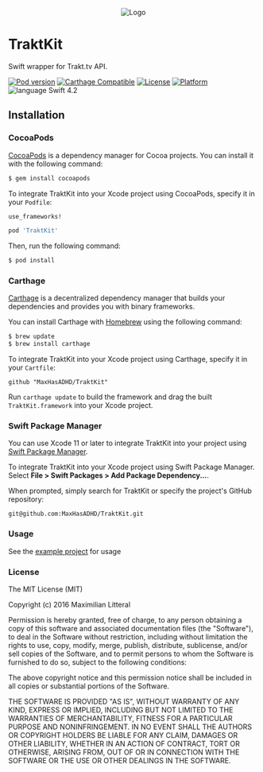 <p align="center">
    <img src="http://maximilianlitteral.com/TraktKit.png" alt="Logo" />
</p>

# TraktKit
Swift wrapper for Trakt.tv  API.

[![Pod version](https://badge.fury.io/co/TraktKit.svg)](https://badge.fury.io/co/TraktKit)
[![Carthage Compatible](https://img.shields.io/badge/Carthage-compatible-4BC51D.svg)](https://github.com/Carthage/Carthage)
[![License](https://img.shields.io/cocoapods/l/TraktKit.svg)](https://cocoapods.org/pods/TraktKit)
[![Platform](https://img.shields.io/cocoapods/p/TraktKit.svg)](https://cocoapods.org/pods/TraktKit)
![language Swift 4.2](https://img.shields.io/badge/language-Swift%204.2-orange.svg)

## Installation

### CocoaPods

[CocoaPods](http://cocoapods.org) is a dependency manager for Cocoa projects. You can install it with the following command:

```bash
$ gem install cocoapods
```

To integrate TraktKit into your Xcode project using CocoaPods, specify it in your `Podfile`:

```ruby
use_frameworks!

pod 'TraktKit'
```

Then, run the following command:

```bash
$ pod install
```

### Carthage

[Carthage](https://github.com/Carthage/Carthage) is a decentralized dependency manager that builds your dependencies and provides you with binary frameworks.

You can install Carthage with [Homebrew](http://brew.sh/) using the following command:

```bash
$ brew update
$ brew install carthage
```

To integrate TraktKit into your Xcode project using Carthage, specify it in your `Cartfile`:

```ogdl
github "MaxHasADHD/TraktKit"
```

Run `carthage update` to build the framework and drag the built `TraktKit.framework` into your Xcode project.    

### Swift Package Manager

You can use Xcode 11 or later to integrate TraktKit into your project using [Swift Package Manager](https://developer.apple.com/documentation/xcode/adding_package_dependencies_to_your_app).

To integrate TraktKit into your Xcode project using Swift Package Manager. Select **File > Swift Packages > Add Package Dependency...**.

When prompted, simply search for TraktKit or specify the project's GitHub repository:

```
git@github.com:MaxHasADHD/TraktKit.git
```

### Usage
See the [example project](https://github.com/MaxHasADHD/TraktKit/tree/master/Example) for usage

### License
The MIT License (MIT)

Copyright (c) 2016 Maximilian Litteral

Permission is hereby granted, free of charge, to any person obtaining a copy of this software and associated documentation files (the "Software"), to deal in the Software without restriction, including without limitation the rights to use, copy, modify, merge, publish, distribute, sublicense, and/or sell copies of the Software, and to permit persons to whom the Software is furnished to do so, subject to the following conditions:

The above copyright notice and this permission notice shall be included in all copies or substantial portions of the Software.

THE SOFTWARE IS PROVIDED "AS IS", WITHOUT WARRANTY OF ANY KIND, EXPRESS OR IMPLIED, INCLUDING BUT NOT LIMITED TO THE WARRANTIES OF MERCHANTABILITY, FITNESS FOR A PARTICULAR PURPOSE AND NONINFRINGEMENT. IN NO EVENT SHALL THE AUTHORS OR COPYRIGHT HOLDERS BE LIABLE FOR ANY CLAIM, DAMAGES OR OTHER LIABILITY, WHETHER IN AN ACTION OF CONTRACT, TORT OR OTHERWISE, ARISING FROM, OUT OF OR IN CONNECTION WITH THE SOFTWARE OR THE USE OR OTHER DEALINGS IN THE SOFTWARE.
